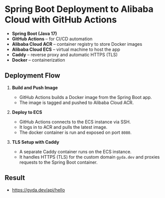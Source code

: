 # Spring Boot Deployment to Alibaba Cloud with GitHub Actions

- **Spring Boot (Java 17)**
- **GitHub Actions** – for CI/CD automation
- **Alibaba Cloud ACR** – container registry to store Docker images
- **Alibaba Cloud ECS** – virtual machine to host the app
- **Caddy** – reverse proxy and automatic HTTPS (TLS)
- **Docker** – containerization

## Deployment Flow

1. **Build and Push Image**
   - GitHub Actions builds a Docker image from the Spring Boot app.
   - The image is tagged and pushed to Alibaba Cloud ACR.

2. **Deploy to ECS**
   - GitHub Actions connects to the ECS instance via SSH.
   - It logs in to ACR and pulls the latest image.
   - The docker container is run and exposed on port `8080`.

3. **TLS Setup with Caddy**
   - A separate Caddy container runs on the ECS instance.
   - It handles HTTPS (TLS) for the custom domain `gyda.dev` and proxies requests to the Spring Boot container.

## Result

- https://gyda.dev/api/hello



